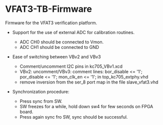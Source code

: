 # VFAT3-TB-Firmware
Firmware for the VFAT3 verification platform.

- Support for the use of external ADC for calibration routines.
  - ADC CH0 should be connected to Vmon.
  - ADC CH1 should be connected to GND

- Ease of switching between VBv2 and VBv3
  - Comment/uncomment I2C pins in kc705_VBv1.xcd
  - VBv2: uncomment/VBv3: comment lines:
    	bor_disable <= '1';
	    por_disable <= '1';
	    mon_clk_en <= '1';
   in top_kc705_extphy.vhd
  - remove inversion from the ser_8 port map in the file slave_vfat3.vhd
  
  
- Synchronization procedure:
  - Press sync from SW.
  - SW freezes for a while, hold down sw4 for few seconds on FPGA board.
  - Press again sync fro SW, sync should be successful.

